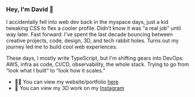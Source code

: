 ### Hey, I'm David 👋

I accidentally fell into web dev back in the myspace days, just a kid tweaking CSS to flex a cooler profile. Didn’t know it was “a real job” until way later. Fast forward: I’ve spent the last decade bouncing between creative projects, code, design, 3D, and tech rabbit holes. Turns out my journey led me to build cool web experiences.

These days, I mostly write TypeScript, but I'm shifting gears into DevOps: AWS, infra as code, CI/CD, observability, the whole stack.
Trying to go from “look what I built” to “look how it scales.”

- 👨‍💻 You can view my website/portfolio [here](https://www.davidsmolen.dev)
- 📱 You can view my 3D work on my [Instagram](https://www.instagram.com/itsdavehimself)

